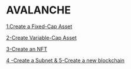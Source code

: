 # AVALANCHE

[1.Create a Fixed-Cap Asset](https://github.com/Agin-DropDisco/encode-hclub/tree/main/AVALANCHE/Create%20a%20Fixed-Cap%20Asset)

[2-Create Variable-Cap Asset](https://github.com/Agin-DropDisco/encode-hclub/tree/main/AVALANCHE/Create%20a%20Variable%20Cap%20Asset)

[3-Create an NFT](https://github.com/Agin-DropDisco/encode-hclub/tree/main/AVALANCHE/Create%20NFT%20Asset)

[4 -Create a Subnet & 5-Create a new blockchain](https://github.com/Agin-DropDisco/encode-hclub/tree/main/AVALANCHE/Created%20Subnet%20and%20New%20Blockchain)

